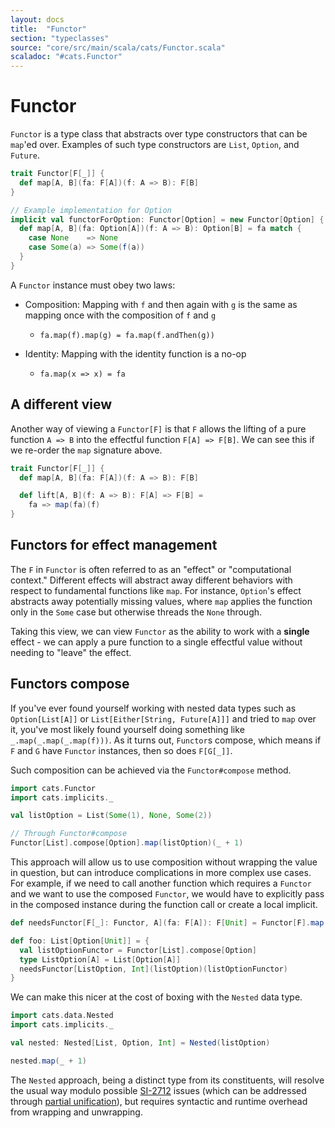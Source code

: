```yaml
---
layout: docs
title:  "Functor"
section: "typeclasses"
source: "core/src/main/scala/cats/Functor.scala"
scaladoc: "#cats.Functor"
---
```

# Functor
`Functor` is a type class that abstracts over type constructors that can be `map`'ed over. Examples of such
type constructors are `List`, `Option`, and `Future`.

```scala mdoc:silent
trait Functor[F[_]] {
  def map[A, B](fa: F[A])(f: A => B): F[B]
}

// Example implementation for Option
implicit val functorForOption: Functor[Option] = new Functor[Option] {
  def map[A, B](fa: Option[A])(f: A => B): Option[B] = fa match {
    case None    => None
    case Some(a) => Some(f(a))
  }
}
```

A `Functor` instance must obey two laws:

* Composition: Mapping with `f` and then again with `g` is the same as mapping once with the composition of `f` and `g`
    * `fa.map(f).map(g) = fa.map(f.andThen(g))`

* Identity: Mapping with the identity function is a no-op
    * `fa.map(x => x) = fa`

## A different view

Another way of viewing a `Functor[F]` is that `F` allows the lifting of a pure function `A => B` into the effectful
function `F[A] => F[B]`. We can see this if we re-order the `map` signature above.

```scala mdoc:silent
trait Functor[F[_]] {
  def map[A, B](fa: F[A])(f: A => B): F[B]

  def lift[A, B](f: A => B): F[A] => F[B] =
    fa => map(fa)(f)
}
```

## Functors for effect management

The `F` in `Functor` is often referred to as an "effect" or "computational context." Different effects will
abstract away different behaviors with respect to fundamental functions like `map`. For instance, `Option`'s effect
abstracts away potentially missing values, where `map` applies the function only in the `Some` case but
otherwise threads the `None` through.

Taking this view, we can view `Functor` as the ability to work with a **single** effect - we can apply a pure
function to a single effectful value without needing to "leave" the effect.

## Functors compose

If you've ever found yourself working with nested data types such as `Option[List[A]]` or
`List[Either[String, Future[A]]]` and tried to `map` over it, you've most likely found yourself doing something
like `_.map(_.map(_.map(f)))`. As it turns out, `Functor`s compose, which means if `F` and `G` have
`Functor` instances, then so does `F[G[_]]`.

Such composition can be achieved via the `Functor#compose` method.

```scala mdoc:reset:silent
import cats.Functor
import cats.implicits._
```

```scala mdoc
val listOption = List(Some(1), None, Some(2))

// Through Functor#compose
Functor[List].compose[Option].map(listOption)(_ + 1)
```

This approach will allow us to use composition without wrapping the value in question, but can
introduce complications in more complex use cases. For example, if we need to call another function which
requires a `Functor` and we want to use the composed `Functor`, we would have to explicitly pass in the
composed instance during the function call or create a local implicit.

```scala mdoc:silent
def needsFunctor[F[_]: Functor, A](fa: F[A]): F[Unit] = Functor[F].map(fa)(_ => ())

def foo: List[Option[Unit]] = {
  val listOptionFunctor = Functor[List].compose[Option]
  type ListOption[A] = List[Option[A]]
  needsFunctor[ListOption, Int](listOption)(listOptionFunctor)
}
```

We can make this nicer at the cost of boxing with the `Nested` data type.

```scala mdoc:silent
import cats.data.Nested
import cats.implicits._
```

```scala mdoc
val nested: Nested[List, Option, Int] = Nested(listOption)

nested.map(_ + 1)
```

The `Nested` approach, being a distinct type from its constituents, will resolve the usual way modulo
possible [SI-2712][si2712] issues (which can be addressed through [partial unification][partial-unification]),
but requires syntactic and runtime overhead from wrapping and unwrapping.

[partial-unification]: https://github.com/fiadliel/sbt-partial-unification "A sbt plugin for enabling partial unification"
[si2712]: https://issues.scala-lang.org/browse/SI-2712 "SI-2712: implement higher-order unification for type constructor inference"
